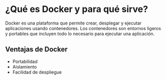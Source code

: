 # ¿Qué es Docker y para qué sirve?

Docker es una plataforma que permite crear, desplegar y ejecutar aplicaciones usando contenedores. Los contenedores son entornos ligeros y portables que incluyen todo lo necesario para ejecutar una aplicación.

## Ventajas de Docker
- Portabilidad
- Aislamiento
- Facilidad de despliegue
